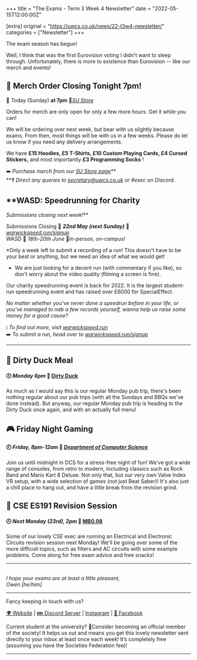 +++
title = "The Exams - Term 3 Week 4 Newsletter"
date = "2022-05-15T12:00:00Z"

[extra]
original = "https://uwcs.co.uk/news/22-t3w4-newsletter/"    
categories = ["Newsletter"]
+++

<p data-block-key="o4r0q">The exam season has begun!</p>

<!-- more -->

Well, I think that was the first Eurovision voting I didn't want to sleep through. Unfortunately, there is more to existence than Eurovision -- like our merch and events\!

## **👕 Merch Order Closing Tonight 7pm\!**

**📅** Today (Sunday) **at 7pm** 🔗[*SU Store*](https://www.warwicksu.com/shop/catalogue/compsocmerch/)

Orders for merch are only open for only a few more hours. Get it while you can\!

We will be ordering over next week, but bear with us slightly because exams. From then, most things will be with us in a few weeks. Please do let us know if you need any delivery arrangements.

We have **£15 Hoodies, £5 T-Shirts, £10 Custom Playing Cards, £4 Cursed Stickers,** and most importantly **£3 Programming Socks** \!

➡️ *Purchase merch from our* [*SU Store page*](https://www.warwicksu.com/shop/catalogue/compsocmerch/)**  
**❓ *Direct any queries to* [*secretary@uwcs.co.uk*](mailto:secretary@uwcs.co.uk) *or \#exec on Discord.*

## **WASD: Speedrunning for Charity  
*Submissions closing next week\!***

Submissions Closing 📅 ***22nd May (next Sunday)*** 📍 [*warwickspeed.run/signup*](https://warwickspeed.run/signup)  
*WASD* 📅 *18th-20th June* 📍*In-person, on-campus\!*

*Only a week left to submit a recording of a run\! This doesn't have to be your best or anything, but we need an idea of what we would get\!  
* We are just looking for a decent run (with commentary if you like), so don't worry about the video quality (filming a screen is fine).

Our charity speedrunning event is back for 2022. It is the largest student-run speedrunning event and has raised over £6000 for SpecialEffect.

*No matter whether you've never done a speedrun before in your life, or you've managed to nab a few records yourself, wanna help us raise some money for a good cause?*

ℹ️ *To find out more, visit* [*warwickspeed.run*](https://warwickspeed.run/)  
➡️ *To submit a run, head over to* [*warwickspeed.run/signup*](https://warwickspeed.run/signup)



***

## 🍻 Dirty Duck Meal

#### 🕕 *Monday 6pm* 📍 [Dirty Duck](https://campus.warwick.ac.uk/?cmsid=2202)

As much as I would say this is our regular Monday pub trip, there's been nothing regular about our pub trips (with all the Sundays and BBQs we've done instead). But anyway, our regular Monday pub trip is heading to the Dirty Duck once again, and with an actually full menu\!

## **🎮 Friday Night Gaming**

#### 🕗 *Friday, 8pm-12am* 📍 [*Department of Computer Science*](https://campus.warwick.ac.uk/?cmsid=1547)

Join us until midnight in DCS for a stress-free night of fun\! We've got a wide range of consoles, from retro to modern, including classics such as Rock Band and Mario Kart 8 Deluxe. Not only that, but our very own Valve Index VR setup, with a wide selection of games (not just Beat Saber)\! It's also just a chill place to hang out, and have a little break from the revision grind.

## 🧠 CSE ES191 Revision Session

#### 🕗 *Next Monday (23rd), 2pm* 📍 [MB0.08](https://campus.warwick.ac.uk/?cmsid=17265&project_id=1)

Some of our lovely CSE exec are running an Electrical and Electronic Circuits revision session next Monday\! We'll be going over some of the more difficult topics, such as filters and AC circuits with some example problems. Come along for free exam advice and free snacks\!



***

*​  
I hope your exams are at least a little pleasant,  
Owen \[he/him\]*



***

Fancy keeping in touch with us?

[🌍 Website](https://uwcs.co.uk/) | [👪 Discord Server](https://discord.uwcs.uk/) | [Instagram](https://instagram.com/warwickcompsoc) | [💬 Facebook](https://facebook.com/groups/warwickcompsoc)

Current student at the university? 👋Consider becoming an official member of the society\! It helps us out and means you get this lovely newsletter sent directly to your inbox at least once each week\! It’s completely free (assuming you have the Societies Federation fee)\!



***

